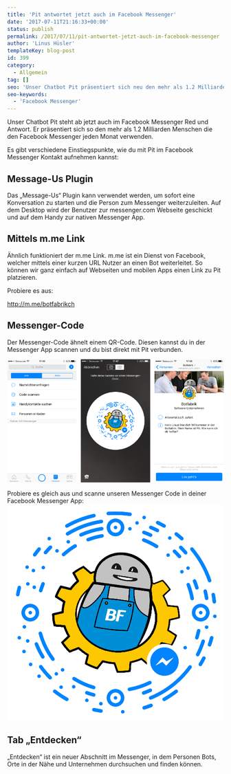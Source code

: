 ```yaml
---
title: 'Pit antwortet jetzt auch im Facebook Messenger'
date: '2017-07-11T21:16:33+00:00'
status: publish
permalink: /2017/07/11/pit-antwortet-jetzt-auch-im-facebook-messenger
author: 'Linus Hüsler'
templateKey: blog-post
id: 399
category:
  - Allgemein
tag: []
seo: 'Unser Chatbot Pit präsentiert sich neu den mehr als 1.2 Milliarden Menschen die den Facebook Messenger jeden Monat verwenden.'
seo-keywords:
  - 'Facebook Messenger'
---
```


Unser Chatbot Pit steht ab jetzt auch im Facebook Messenger Red und Antwort. Er präsentiert sich so den mehr als 1.2 Milliarden Menschen die den Facebook Messenger jeden Monat verwenden.

Es gibt verschiedene Einstiegspunkte, wie du mit Pit im Facebook Messenger Kontakt aufnehmen kannst:

## Message-Us Plugin

Das „Message-Us“ Plugin kann verwendet werden, um sofort eine Konversation zu starten und die Person zum Messenger weiterzuleiten. Auf dem Desktop wird der Benutzer zur messenger.com Webseite geschickt und auf dem Handy zur nativen Messenger App.

## Mittels m.me Link

Ähnlich funktioniert der m.me Link. m.me ist ein Dienst von Facebook, welcher mittels einer kurzen URL Nutzer an einen Bot weiterleitet. So können wir ganz einfach auf Webseiten und mobilen Apps einen Link zu Pit platzieren.

Probiere es aus:

<http://m.me/botfabrikch>

## Messenger-Code

Der Messenger-Code ähnelt einem QR-Code. Diesen kannst du in der Messenger App scannen und du bist direkt mit Pit verbunden.

![](scan-messenger-code.png)

Probiere es gleich aus und scanne unseren Messenger Code in deiner Facebook Messenger App:
![](messenger_code.png)

## Tab „Entdecken“

„Entdecken“ ist ein neuer Abschnitt im Messenger, in dem Personen Bots, Orte in der Nähe und Unternehmen durchsuchen und finden können.
